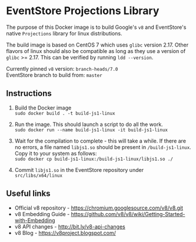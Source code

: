 # EventStore Projections Library
The purpose of this Docker image is to build Google's `v8` and EventStore's native `Projections` library for linux distributions.

The build image is based on CentOS 7 which uses `glibc` version 2.17. Other flavors of linux should also be compatible as long as they use a version of `glibc` >= 2.17. This can be verified by running `ldd --version`.

Currently pinned `v8` version: `branch-heads/7.0`  
EventStore branch to build from: `master`

## Instructions
1. Build the Docker image  
`sudo docker build . -t build-js1-linux`

2. Run the image. This should launch a script to do all the work.  
`sudo docker run --name build-js1-linux -it build-js1-linux`

3. Wait for the compilation to complete - this will take a while. If there are no errors, a file named `libjs1.so` should be present in `/build-js1-linux`. Copy it to your system as follows:  
`sudo docker cp build-js1-linux:/build-js1-linux/libjs1.so ./`

4. Commit `libjs1.so` in the EventStore repository under `src/libs/x64/linux`


## Useful links
- Official v8 repository - https://chromium.googlesource.com/v8/v8.git  
- v8 Embedding Guide - https://github.com/v8/v8/wiki/Getting-Started-with-Embedding  
- v8 API changes - http://bit.ly/v8-api-changes  
- v8 Blog - https://v8project.blogspot.com/